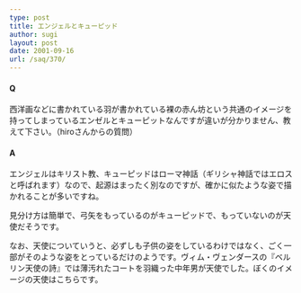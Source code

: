 ```yaml
---
type: post
title: エンジェルとキューピッド
author: sugi
layout: post
date: 2001-09-16
url: /saq/370/
---
```

#### Q 

西洋画などに書かれている羽が書かれている裸の赤ん坊という共通のイメージを持ってしまっているエンゼルとキューピットなんですが違いが分かりません、教えて下さい。（hiroさんからの質問）

#### A 

エンジェルはキリスト教、キューピッドはローマ神話（ギリシャ神話ではエロスと呼ばれます）なので、起源はまったく別なのですが、確かに似たような姿で描かれることが多いですね。

見分け方は簡単で、弓矢をもっているのがキューピッドで、もっていないのが天使だそうです。

なお、天使についていうと、必ずしも子供の姿をしているわけではなく、ごく一部がそのような姿をとっているだけのようです。ヴィム・ヴェンダースの『ベルリン天使の詩』では薄汚れたコートを羽織った中年男が天使でした。ぼくのイメージの天使はこちらです。